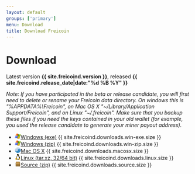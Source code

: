 ```yaml
---
layout: default
groups: ['primary']
menu: Download
title: Download Freicoin
---
```


<h1>Download</h1>

Latest version <strong>{{ site.freicoind.version }}</strong>, released <strong>{{ site.freicoind.release_date|date:"%d %B %Y" }}</strong>

*Note: If you have participated in the beta or release candidate, you will first need to delete or rename your Freicoin data directory. On windows this is "%APPDATA%\Freicoin", on Mac OS X "~/Library/Application Support/Freicoin", and on Linux "~/.freicoin". Make sure that you backup these files if you need the keys contained in your old wallet (for example, you used the release candidate to generate your miner payout address).*

<div>
	<ul class="nostyle">
		<li><img src="/static/images/os/win.png" class="os_icon" /><a href="{{ site.freicoind.downloads.win-exe.link }}">Windows (exe)</a> {{ site.freicoind.downloads.win-exe.size }}</li>
		<li><img src="/static/images/os/win.png" class="os_icon" /><a href="{{ site.freicoind.downloads.win-zip.link }}">Windows (zip)</a> {{ site.freicoind.downloads.win-zip.size }}</li>
		<li><img src="/static/images/os/osx-uni.png" class="os_icon" /><a href="{{ site.freicoind.downloads.macosx.link }}">Mac OS X</a> {{ site.freicoind.downloads.macosx.size }}</li>
		<li><img src="/static/images/os/linux.png" class="os_icon" /><a href="{{ site.freicoind.downloads.linux.link }}">Linux (tar.xz, 32/64 bit)</a> {{ site.freicoind.downloads.linux.size }}</li>
		<li><img src="/static/images/os/src.png" class="os_icon" /><a href="{{ site.freicoind.downloads.source.link }}">Source (zip)</a> {{ site.freicoind.downloads.source.size }}</li>
	</ul>
</div>

